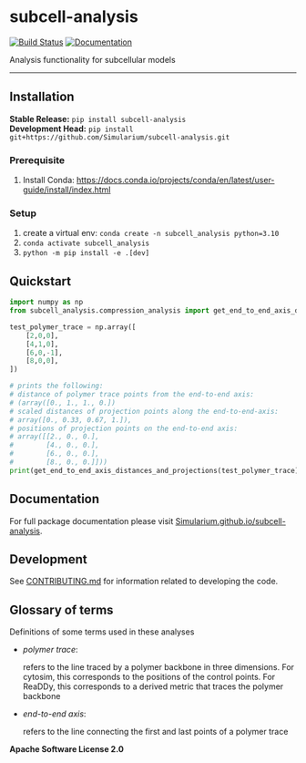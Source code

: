 # subcell-analysis

[![Build Status](https://github.com/Simularium/subcell-analysis/workflows/CI/badge.svg)](https://github.com/Simularium/subcell-analysis/actions)
[![Documentation](https://github.com/Simularium/subcell-analysis/workflows/Documentation/badge.svg)](https://Simularium.github.io/subcell-analysis)

Analysis functionality for subcellular models

---

## Installation

**Stable Release:** `pip install subcell-analysis`<br>
**Development Head:** `pip install git+https://github.com/Simularium/subcell-analysis.git`

### Prerequisite 

1. Install Conda: https://docs.conda.io/projects/conda/en/latest/user-guide/install/index.html

### Setup 
1. create a virtual env: `conda create -n subcell_analysis python=3.10`
2. `conda activate subcell_analysis`
3. `python -m pip install -e .[dev]`

## Quickstart

```python
import numpy as np
from subcell_analysis.compression_analysis import get_end_to_end_axis_distances_and_projections

test_polymer_trace = np.array([
    [2,0,0],
    [4,1,0],
    [6,0,-1],
    [8,0,0],
])

# prints the following:
# distance of polymer trace points from the end-to-end axis:
# (array([0., 1., 1., 0.])
# scaled distances of projection points along the end-to-end-axis:
# array([0., 0.33, 0.67, 1.]),
# positions of projection points on the end-to-end axis:
# array([[2., 0., 0.],
#        [4., 0., 0.],
#        [6., 0., 0.],
#        [8., 0., 0.]]))
print(get_end_to_end_axis_distances_and_projections(test_polymer_trace))
```

## Documentation

For full package documentation please visit [Simularium.github.io/subcell-analysis](https://Simularium.github.io/subcell-analysis).

## Development

See [CONTRIBUTING.md](CONTRIBUTING.md) for information related to developing the code.

## Glossary of terms
Definitions of some terms used in these analyses
* *polymer trace*:

    refers to the line traced by a polymer backbone in three dimensions. For cytosim, this corresponds to the positions of the control points. For ReaDDy, this corresponds to a derived metric that traces the polymer backbone

* *end-to-end axis*:

    refers to the line connecting the first and last points of a polymer trace

**Apache Software License 2.0**
